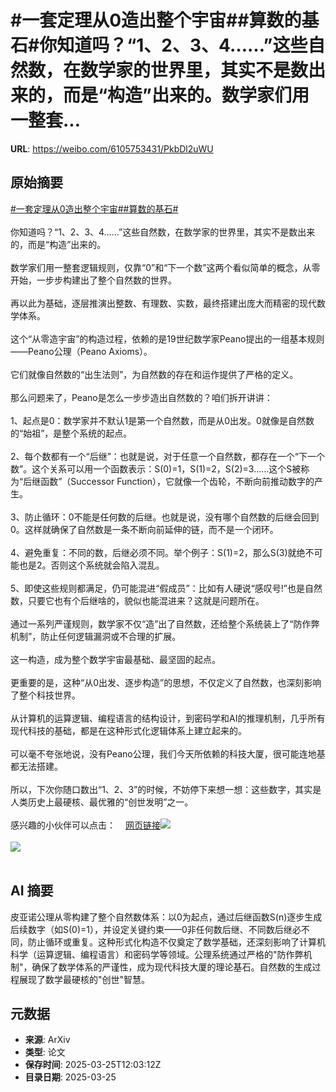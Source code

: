 # #一套定理从0造出整个宇宙##算数的基石#你知道吗？“1、2、3、4……”这些自然数，在数学家的世界里，其实不是数出来的，而是“构造”出来的。数学家们用一整套...

**URL**: https://weibo.com/6105753431/PkbDl2uWU

## 原始摘要

<a href="https://m.weibo.cn/search?containerid=231522type%3D1%26t%3D10%26q%3D%23%E4%B8%80%E5%A5%97%E5%AE%9A%E7%90%86%E4%BB%8E0%E9%80%A0%E5%87%BA%E6%95%B4%E4%B8%AA%E5%AE%87%E5%AE%99%23&amp;extparam=%23%E4%B8%80%E5%A5%97%E5%AE%9A%E7%90%86%E4%BB%8E0%E9%80%A0%E5%87%BA%E6%95%B4%E4%B8%AA%E5%AE%87%E5%AE%99%23" data-hide=""><span class="surl-text">#一套定理从0造出整个宇宙#</span></a><a href="https://m.weibo.cn/search?containerid=231522type%3D1%26t%3D10%26q%3D%23%E7%AE%97%E6%95%B0%E7%9A%84%E5%9F%BA%E7%9F%B3%23&amp;extparam=%23%E7%AE%97%E6%95%B0%E7%9A%84%E5%9F%BA%E7%9F%B3%23" data-hide=""><span class="surl-text">#算数的基石#</span></a><br><br>你知道吗？“1、2、3、4……”这些自然数，在数学家的世界里，其实不是数出来的，而是“构造”出来的。<br><br>数学家们用一整套逻辑规则，仅靠“0”和“下一个数”这两个看似简单的概念，从零开始，一步步构建出了整个自然数的世界。<br><br>再以此为基础，逐层推演出整数、有理数、实数，最终搭建出庞大而精密的现代数学体系。<br><br>这个“从零造宇宙”的构造过程，依赖的是19世纪数学家Peano提出的一组基本规则——Peano公理（Peano Axioms）。<br><br>它们就像自然数的“出生法则”，为自然数的存在和运作提供了严格的定义。<br><br>那么问题来了，Peano是怎么一步步造出自然数的？咱们拆开讲讲：<br><br>1、起点是0：数学家并不默认1是第一个自然数，而是从0出发。0就像是自然数的“始祖”，是整个系统的起点。<br>    <br>2、每个数都有一个“后继”：也就是说，对于任意一个自然数，都存在一个“下一个数”。这个关系可以用一个函数表示：S(0)=1，S(1)=2，S(2)=3……这个S被称为“后继函数”（Successor Function），它就像一个齿轮，不断向前推动数字的产生。<br>    <br>3、防止循环：0不能是任何数的后继。也就是说，没有哪个自然数的后继会回到0。这样就确保了自然数是一条不断向前延伸的链，而不是一个闭环。<br>    <br>4、避免重复：不同的数，后继必须不同。举个例子：S(1)=2，那么S(3)就绝不可能也是2。否则这个系统就会陷入混乱。<br>    <br>5、即使这些规则都满足，仍可能混进“假成员”：比如有人硬说“感叹号!”也是自然数，只要它也有个后继啥的，貌似也能混进来？这就是问题所在。<br><br>通过一系列严谨规则，数学家不仅“造”出了自然数，还给整个系统装上了“防作弊机制”，防止任何逻辑漏洞或不合理的扩展。<br><br>这一构造，成为整个数学宇宙最基础、最坚固的起点。<br><br>更重要的是，这种“从0出发、逐步构造”的思想，不仅定义了自然数，也深刻影响了整个科技世界。<br><br>从计算机的运算逻辑、编程语言的结构设计，到密码学和AI的推理机制，几乎所有现代科技的基础，都是在这种形式化逻辑体系上建立起来的。<br><br>可以毫不夸张地说，没有Peano公理，我们今天所依赖的科技大厦，很可能连地基都无法搭建。<br><br>所以，下次你随口数出“1、2、3”的时候，不妨停下来想一想：这些数字，其实是人类历史上最硬核、最优雅的“创世发明”之一。<br><br>感兴趣的小伙伴可以点击：<a href="https://weibo.cn/sinaurl?u=https%3A%2F%2Fprinciplesofcryptography.com%2Fnumber-theory-primer-an-axiomatic-study-of-natural-numbers-peano-axioms%2F" data-hide=""><span class="url-icon"><img style="width: 1rem;height: 1rem" src="https://h5.sinaimg.cn/upload/2015/09/25/3/timeline_card_small_web_default.png" referrerpolicy="no-referrer"></span><span class="surl-text">网页链接</span></a><img style="" src="https://tvax2.sinaimg.cn/large/006Fd7o3ly1hzt9pa548hj30n70zk79z.jpg" referrerpolicy="no-referrer"><br><br><img style="" src="https://tvax3.sinaimg.cn/large/006Fd7o3ly1hzt9pbttn6j30uh0p8gv6.jpg" referrerpolicy="no-referrer"><br><br>

## AI 摘要

皮亚诺公理从零构建了整个自然数体系：以0为起点，通过后继函数S(n)逐步生成后续数字（如S(0)=1），并设定关键约束——0非任何数后继、不同数后继必不同，防止循环或重复。这种形式化构造不仅奠定了数学基础，还深刻影响了计算机科学（运算逻辑、编程语言）和密码学等领域。公理系统通过严格的"防作弊机制"，确保了数学体系的严谨性，成为现代科技大厦的理论基石。自然数的生成过程展现了数学最硬核的"创世"智慧。

## 元数据

- **来源**: ArXiv
- **类型**: 论文
- **保存时间**: 2025-03-25T12:03:12Z
- **目录日期**: 2025-03-25
